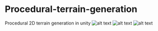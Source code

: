 # Procedural-terrain-generation
Procedural 2D terrain generation in unity
![alt text](https://github.com/[G4zow4neMleko]/[Procedural-terrain-generation]/blob/[main]/Screens/terrain-sample1.jpg?raw=true)
![alt text](https://github.com/[G4zow4neMleko]/[Procedural-terrain-generation]/blob/[main]/Screens/terrain-sample2.jpg?raw=true)
![alt text](https://github.com/[G4zow4neMleko]/[Procedural-terrain-generation]/blob/[main]/Screens/terrain-sample3.jpg?raw=true)

